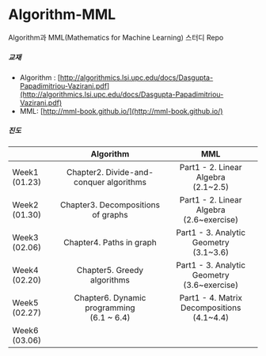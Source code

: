 # Algorithm-MML
Algorithm과 MML(Mathematics for Machine Learning) 스터디 Repo



##### 교재
- Algorithm : [http://algorithmics.lsi.upc.edu/docs/Dasgupta-Papadimitriou-Vazirani.pdf](http://algorithmics.lsi.upc.edu/docs/Dasgupta-Papadimitriou-Vazirani.pdf)
- MML: [http://mml-book.github.io/](http://mml-book.github.io/)


##### 진도
|                  | Algorithm                       | MML              |  
|:--- | :---:| :---: |  
| Week1  (01.23)          |      Chapter2. Divide-and-conquer algorithms      | Part1 - 2. Linear Algebra    <br/>  (2.1~2.5) |  
| Week2  (01.30)       |    Chapter3. Decompositions of graphs         | Part1 - 2. Linear Algebra    <br/>  (2.6~exercise) |
| Week3  (02.06)       |   Chapter4. Paths in graph    |  Part1 - 3. Analytic Geometry <br/> (3.1~3.6)|
| Week4  (02.20)       |   Chapter5. Greedy algorithms    | Part1 - 3. Analytic Geometry <br/> (3.6~exercise) |
| Week5 (02.27)       |    Chapter6. Dynamic programming <br/> (6.1 ~ 6.4)   |  Part1 - 4. Matrix Decompositions <br/> (4.1~4.4)|
| Week6 (03.06)       |       |  |
